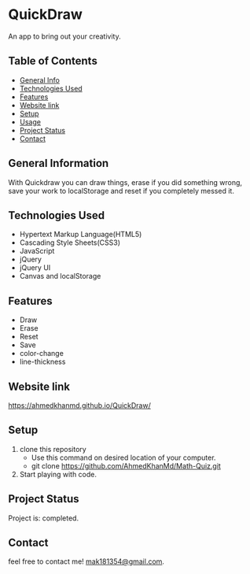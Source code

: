 # QuickDraw
An app to bring out your creativity.

## Table of Contents
* [General Info](#general-information)
* [Technologies Used](#technologies-used)
* [Features](#features)
* [Website link](#website-link)
* [Setup](#setup)
* [Usage](#usage)
* [Project Status](#project-status)
* [Contact](#contact)


## General Information

With Quickdraw you can draw things, erase if you did something wrong, save your work to localStorage and reset if you completely messed it.

## Technologies Used
- Hypertext Markup Language(HTML5)
- Cascading Style Sheets(CSS3)
- JavaScript
- jQuery
- jQuery UI
- Canvas and localStorage

## Features
- Draw 
- Erase
- Reset
- Save
- color-change
- line-thickness

## Website link
https://ahmedkhanmd.github.io/QuickDraw/

## Setup

1. clone this repository  
      - Use this command on desired location of your computer.    
      - git clone https://github.com/AhmedKhanMd/Math-Quiz.git
2. Start playing with code.

## Project Status
Project is: completed.

## Contact
feel free to contact me!
mak181354@gmail.com.
